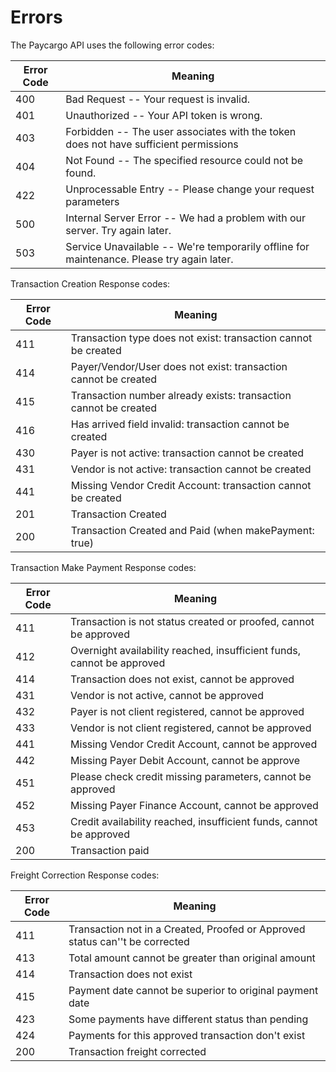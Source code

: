 # Errors

The Paycargo API uses the following error codes:

Error Code | Meaning
---------- | -------
400 | Bad Request -- Your request is invalid.
401 | Unauthorized -- Your API token is wrong.
403 | Forbidden -- The user associates with the token does not have sufficient permissions
404 | Not Found -- The specified resource could not be found.
422 | Unprocessable Entry -- Please change your request parameters
500 | Internal Server Error -- We had a problem with our server. Try again later.
503 | Service Unavailable -- We're temporarily offline for maintenance. Please try again later.


Transaction Creation Response codes:

Error Code | Meaning
---------- | -------
411 | Transaction type does not exist: transaction cannot be created
414 | Payer/Vendor/User does not exist: transaction cannot be created
415 | Transaction number already exists: transaction cannot be created
416 | Has arrived field invalid: transaction cannot be created
430 | Payer is not active: transaction cannot be created
431 | Vendor is not active: transaction cannot be created
441 | Missing Vendor Credit Account: transaction cannot be created
201 | Transaction Created
200 | Transaction Created and Paid (when makePayment: true)

Transaction Make Payment Response codes:

Error Code | Meaning
---------- | -------
411 | Transaction is not status created or proofed, cannot be approved
412 | Overnight availability reached, insufficient funds, cannot be approved
414 | Transaction does not exist, cannot be approved
431 | Vendor is not active, cannot be approved
432 | Payer is not client registered, cannot be approved
433 | Vendor is not client registered, cannot be approved
441 | Missing Vendor Credit Account, cannot be approved
442 | Missing Payer Debit Account, cannot be approve
451 | Please check credit missing parameters, cannot be approved
452 | Missing Payer Finance Account, cannot be approved
453 | Credit availability reached, insufficient funds, cannot be approved
200 | Transaction paid


Freight Correction Response codes:

Error Code | Meaning
---------- | --------
411 | Transaction not in a Created, Proofed or Approved status can''t be corrected
413 | Total amount cannot be greater than original amount
414 | Transaction does not exist
415 | Payment date cannot be superior to original payment date
423 | Some payments have different status than pending
424 | Payments for this approved transaction don't exist
200 | Transaction freight corrected
